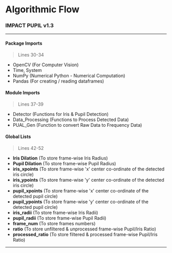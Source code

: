 # Algorithmic Flow
### IMPACT PUPIL v1.3

***

#### Package Imports
> Lines 30-34
* OpenCV (For Computer Vision)
* Time, System
* NumPy (Numerical Python - Numerical Computation)
* Pandas (For creating / reading dataframes)

#### Module Imports
> Lines 37-39
* Detector (Functions for Iris & Pupil Detection)
* Data_Processing (Functions to Process Detected Data)
* PUAL_Gen (Function to convert Raw Data to Frequency Data)

#### Global Lists
> Lines 42-52
* **Iris Dilation** (To store frame-wise Iris Radius)
* **Pupil Dilation** (To store frame-wise Pupil Radius)
* **iris_xpoints** (To store frame-wise 'x' center co-ordinate of the detected iris circle)
* **iris_ypoints** (To store frame-wise 'y' center co-ordinate of the detected iris circle)
* **pupil_xpoints** (To store frame-wise 'x' center co-ordinate of the detected pupil circle)
* **pupil_ypoints** (To store frame-wise 'y' center co-ordinate of the detected pupil circle)
* **iris_radii** (To store frame-wise Iris Radii)
* **pupil_radii** (To store frame-wise Pupil Radii)
* **frame_num** (To store frames numbers)
* **ratio** (To store unfiltered & unprocessed frame-wise Pupil/Iris Ratio)
* **processed_ratio** (To store filtered & processed frame-wise Pupil/Iris Ratio)

***
